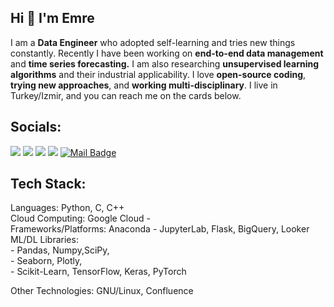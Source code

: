 
## **Hi 👋 I'm Emre**

I am a **Data Engineer** who adopted self-learning and tries new things constantly. Recently I have been working on **end-to-end data management** and **time series forecasting.** I am also researching **unsupervised learning algorithms** and their industrial applicability. I love **open-source coding**, **trying new approaches**, and **working multi-disciplinary**. I live in Turkey/Izmir, and you can reach me on the cards below. <br>



## Socials:
[![](https://img.shields.io/badge/-Linkedin-506FA4?style=for-the-badge&logo=linkedin&logoColor=white)](https://www.linkedin.com/in/yesilyurtemre/)
[![](https://img.shields.io/badge/-twitter-5671A0?style=for-the-badge&logo=twitter&logoColor=white)](https://twitter.com/yesilyurttemre)
[![](https://img.shields.io/badge/-Kaggle-5C739B?style=for-the-badge&logo=kaggle&logoColor=white)](https://www.kaggle.com/yesilyurttemre)
[![](https://img.shields.io/badge/-Medium-627697?style=for-the-badge&logo=medium&logoColor=white)](https://medium.com/@emreyesilyurt)
[![Mail Badge](https://img.shields.io/badge/-GMAIL-687892?style=for-the-badge&logo=gmail&logoColor=white)](mailto:yesilyurttemre@gmail.com)

## Tech Stack:
Languages: Python, C, C++ <br>
Cloud Computing: Google Cloud -  <br>
Frameworks/Platforms: Anaconda - JupyterLab, Flask, BigQuery, Looker <br>
ML/DL Libraries:<br>
                - Pandas, Numpy,SciPy, <br>
                - Seaborn, Plotly, <br>
                - Scikit-Learn, TensorFlow, Keras, PyTorch <br>

Other Technologies: GNU/Linux, Confluence <br>
